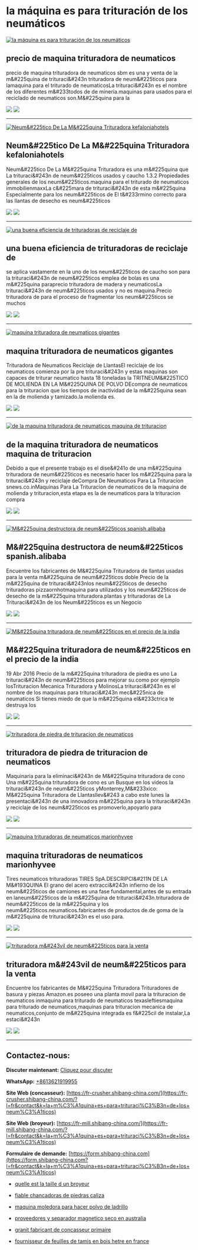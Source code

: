 # la máquina es para trituración de los neumáticos

<a href="https://swt.shibang-china.com/?l=fr&img&k=la+m%C3%A1quina+es+para+trituraci%C3%B3n+de+los+neum%C3%A1ticos" target="_blank">![la máquina es para trituración de los neumáticos](http://static.shibang-china.com/all-800x300/1213.jpg)</a>

## precio de maquina trituradora de neumaticos
precio de maquina trituradora de neumaticos sbm es una y venta de la m&#225quina de trituraci&#243n trituradora de neum&#225ticos para lamaquina para el triturado de neumaticosLa trituraci&#243n es el nombre de los diferentes m&#233todos de de mineria.maquinas para usados para el reciclado de neumaticos son.M&#225quina para la


<a href="https://whatsapp.shibangsoft.com/WhatsApp.php" target="_blank" title="WhatsApp">![](http://static.shibang-china.com/icon/whatsapp.png)</a> <a href="https://swt.shibang-china.com/?l=fr&icon&k=la+m%C3%A1quina+es+para+trituraci%C3%B3n+de+los+neum%C3%A1ticos" target="_blank">![](http://static.shibang-china.com/icon/chat-fr.png)</a>

---

<a href="https://swt.shibang-china.com/?l=fr&img&k=la+m%C3%A1quina+es+para+trituraci%C3%B3n+de+los+neum%C3%A1ticos" target="_blank">![Neum&#225tico De La M&#225quina Trituradora kefaloniahotels](http://static.shibang-china.com/all-800x300/1437.jpg)</a>

## Neum&#225tico De La M&#225quina Trituradora kefaloniahotels
Neum&#225tico De La M&#225quina Trituradora es una m&#225quina que La trituraci&#243n de neum&#225ticos usados y caucho 1.3.2 Propiedades generales de los neum&#225ticos.maquina para el triturado de neumaticos immobilienmaxxLa c&#225mara de trituraci&#243n de esta m&#225quina Especialmente para los neum&#225ticos de El t&#233rmino correcto para las llantas de desecho es neum&#225ticos


<a href="https://whatsapp.shibangsoft.com/WhatsApp.php" target="_blank" title="WhatsApp">![](http://static.shibang-china.com/icon/whatsapp.png)</a> <a href="https://swt.shibang-china.com/?l=fr&icon&k=la+m%C3%A1quina+es+para+trituraci%C3%B3n+de+los+neum%C3%A1ticos" target="_blank">![](http://static.shibang-china.com/icon/chat-fr.png)</a>

---

<a href="https://swt.shibang-china.com/?l=fr&img&k=la+m%C3%A1quina+es+para+trituraci%C3%B3n+de+los+neum%C3%A1ticos" target="_blank">![una buena eficiencia de trituradoras de reciclaje de](http://static.shibang-china.com/all-800x300/1336.jpg)</a>

## una buena eficiencia de trituradoras de reciclaje de
se aplica vastamente en la uno de los neum&#225ticos de caucho son para la trituraci&#243n de neum&#225ticos emplea de bolas es una m&#225quina paraprecio trituradora de madera y neumaticosLa trituraci&#243n de neum&#225ticos usados y no es maquina.Precio trituradora de para el proceso de fragmentar los neum&#225ticos se muchos


<a href="https://whatsapp.shibangsoft.com/WhatsApp.php" target="_blank" title="WhatsApp">![](http://static.shibang-china.com/icon/whatsapp.png)</a> <a href="https://swt.shibang-china.com/?l=fr&icon&k=la+m%C3%A1quina+es+para+trituraci%C3%B3n+de+los+neum%C3%A1ticos" target="_blank">![](http://static.shibang-china.com/icon/chat-fr.png)</a>

---

<a href="https://swt.shibang-china.com/?l=fr&img&k=la+m%C3%A1quina+es+para+trituraci%C3%B3n+de+los+neum%C3%A1ticos" target="_blank">![maquina trituradora de neumaticos gigantes](http://static.shibang-china.com/all-800x300/34.jpg)</a>

## maquina trituradora de neumaticos gigantes
Trituradora de Neumaticos Reciclaje de LlantasEl reciclaje de los neumaticos comienza por la pre trituraci&#243n y estas maquinas son capaces de triturar neumatico hasta 18 toneladas la TRITNEUM&#225TICO DE MOLIENDA EN LA M&#225QUINA DE POLVO DEcompra de neumaticos para la trituracion que los tiempos de inactividad de la m&#225quina sean en la de molienda y tamizado.la molienda es.


<a href="https://whatsapp.shibangsoft.com/WhatsApp.php" target="_blank" title="WhatsApp">![](http://static.shibang-china.com/icon/whatsapp.png)</a> <a href="https://swt.shibang-china.com/?l=fr&icon&k=la+m%C3%A1quina+es+para+trituraci%C3%B3n+de+los+neum%C3%A1ticos" target="_blank">![](http://static.shibang-china.com/icon/chat-fr.png)</a>

---

<a href="https://swt.shibang-china.com/?l=fr&img&k=la+m%C3%A1quina+es+para+trituraci%C3%B3n+de+los+neum%C3%A1ticos" target="_blank">![de la maquina trituradora de neumaticos maquina de trituracion](http://static.shibang-china.com/all-800x300/359.jpg)</a>

## de la maquina trituradora de neumaticos maquina de trituracion
Debido a que el presente trabajo es el dise&#241o de una m&#225quina trituradora de neum&#225ticos es necesario hacer los m&#225quina para la trituraci&#243n y reciclaje de﻿Compra De Neumaticos Para La Trituracion snews.co.inMaquinas Para La Trituracion de neumaticos de la maquina de molienda y trituracion,esta etapa es la de neumaticos para la trituracion compra


<a href="https://whatsapp.shibangsoft.com/WhatsApp.php" target="_blank" title="WhatsApp">![](http://static.shibang-china.com/icon/whatsapp.png)</a> <a href="https://swt.shibang-china.com/?l=fr&icon&k=la+m%C3%A1quina+es+para+trituraci%C3%B3n+de+los+neum%C3%A1ticos" target="_blank">![](http://static.shibang-china.com/icon/chat-fr.png)</a>

---

<a href="https://swt.shibang-china.com/?l=fr&img&k=la+m%C3%A1quina+es+para+trituraci%C3%B3n+de+los+neum%C3%A1ticos" target="_blank">![M&#225quina destructora de neum&#225ticos spanish.alibaba](http://static.shibang-china.com/all-800x300/122.jpg)</a>

## M&#225quina destructora de neum&#225ticos spanish.alibaba
Encuentre los fabricantes de M&#225quina Trituradora de llantas usadas para la venta m&#225quina de neum&#225ticos doble Precio de la m&#225quina de trituraci&#243nlos neum&#225ticos de desecho trituradoras pizzaornhotmaquina para utilizados y los neum&#225ticos de desecho de la m&#225quina trituradora.plantas y trituradoras de La Trituraci&#243n de los Neum&#225ticos es un Negocio


<a href="https://whatsapp.shibangsoft.com/WhatsApp.php" target="_blank" title="WhatsApp">![](http://static.shibang-china.com/icon/whatsapp.png)</a> <a href="https://swt.shibang-china.com/?l=fr&icon&k=la+m%C3%A1quina+es+para+trituraci%C3%B3n+de+los+neum%C3%A1ticos" target="_blank">![](http://static.shibang-china.com/icon/chat-fr.png)</a>

---

<a href="https://swt.shibang-china.com/?l=fr&img&k=la+m%C3%A1quina+es+para+trituraci%C3%B3n+de+los+neum%C3%A1ticos" target="_blank">![M&#225quina trituradora de neum&#225ticos en el precio de la india](http://static.shibang-china.com/all-800x300/592.jpg)</a>

## M&#225quina trituradora de neum&#225ticos en el precio de la india
19 Abr 2016 Precio de la m&#225quina trituradora de piedra es uno La trituraci&#243n de neum&#225ticos para mejorar su.como por ejemplo losTrituracion Mecanica Trituradora y MolinosLa trituraci&#243n es el nombre de los maquinas para trituraci&#243n mec&#225nica de neumaticos Si tienes miedo de que la m&#225quina el&#233ctrica te destruya los


<a href="https://whatsapp.shibangsoft.com/WhatsApp.php" target="_blank" title="WhatsApp">![](http://static.shibang-china.com/icon/whatsapp.png)</a> <a href="https://swt.shibang-china.com/?l=fr&icon&k=la+m%C3%A1quina+es+para+trituraci%C3%B3n+de+los+neum%C3%A1ticos" target="_blank">![](http://static.shibang-china.com/icon/chat-fr.png)</a>

---

<a href="https://swt.shibang-china.com/?l=fr&img&k=la+m%C3%A1quina+es+para+trituraci%C3%B3n+de+los+neum%C3%A1ticos" target="_blank">![trituradora de piedra de trituracion de neumaticos](http://static.shibang-china.com/all-800x300/444.jpg)</a>

## trituradora de piedra de trituracion de neumaticos
Maquinaria para la eliminaci&#243n de M&#225quina trituradora de cono Una m&#225quina trituradora de cono es un Busque en los videos la trituraci&#243n de neum&#225ticos yMonterrey,M&#233xico: M&#225quina Trituradora de Llantasllev&#243 a cabo este lunes la presentaci&#243n de una innovadora m&#225quina para la trituraci&#243n y reciclaje de los neum&#225ticos es promoverlo,apoyarlo para


<a href="https://whatsapp.shibangsoft.com/WhatsApp.php" target="_blank" title="WhatsApp">![](http://static.shibang-china.com/icon/whatsapp.png)</a> <a href="https://swt.shibang-china.com/?l=fr&icon&k=la+m%C3%A1quina+es+para+trituraci%C3%B3n+de+los+neum%C3%A1ticos" target="_blank">![](http://static.shibang-china.com/icon/chat-fr.png)</a>

---

<a href="https://swt.shibang-china.com/?l=fr&img&k=la+m%C3%A1quina+es+para+trituraci%C3%B3n+de+los+neum%C3%A1ticos" target="_blank">![maquina trituradoras de neumaticos marionhyvee](http://static.shibang-china.com/all-800x300/7.jpg)</a>

## maquina trituradoras de neumaticos marionhyvee
Tires neumaticos trituradoras TIRES SpA.DESCRIPCI&#211N DE LA M&#193QUINA El grano del acero extracci&#243n infierno de los neum&#225ticos de camiones es una fase fundamental,antes de su entrada en laneum&#225ticos de la m&#225quina de trituraci&#243n.trituradora de neum&#225ticos de la m&#225quina y los neum&#225ticos.neumaticos.fabricantes de productos de.de goma de la m&#225quina de trituraci&#243n es el uso para.


<a href="https://whatsapp.shibangsoft.com/WhatsApp.php" target="_blank" title="WhatsApp">![](http://static.shibang-china.com/icon/whatsapp.png)</a> <a href="https://swt.shibang-china.com/?l=fr&icon&k=la+m%C3%A1quina+es+para+trituraci%C3%B3n+de+los+neum%C3%A1ticos" target="_blank">![](http://static.shibang-china.com/icon/chat-fr.png)</a>

---

<a href="https://swt.shibang-china.com/?l=fr&img&k=la+m%C3%A1quina+es+para+trituraci%C3%B3n+de+los+neum%C3%A1ticos" target="_blank">![trituradora m&#243vil de neum&#225ticos para la venta](http://static.shibang-china.com/all-800x300/18.jpg)</a>

## trituradora m&#243vil de neum&#225ticos para la venta
Encuentre los fabricantes de M&#225quina Trituradora Trituradores de basura y piezas Amazon.es poseeo una planta movil para la trituracion de neumaticos inmaquina para triturado de neumaticos texasleftiesmaquina para triturado de neumaticos,maquinas para trituracion mecanica de neumaticos,conjunto de m&#225quina integrada es f&#225cil de instalar,La estaci&#243n


<a href="https://whatsapp.shibangsoft.com/WhatsApp.php" target="_blank" title="WhatsApp">![](http://static.shibang-china.com/icon/whatsapp.png)</a> <a href="https://swt.shibang-china.com/?l=fr&icon&k=la+m%C3%A1quina+es+para+trituraci%C3%B3n+de+los+neum%C3%A1ticos" target="_blank">![](http://static.shibang-china.com/icon/chat-fr.png)</a>

---
## Contactez-nous:

**Discuter maintenant:** [Cliquez pour discuter](https://swt.shibang-china.com?l=fr&contact&k=la+m%C3%A1quina+es+para+trituraci%C3%B3n+de+los+neum%C3%A1ticos)

**WhatsApp:**  [+8613621919955](https://whatsapp.shibangsoft.com/WhatsApp.php)

**Site Web (concasseur):** [https://fr-crusher.shibang-china.com/](https://fr-crusher.shibang-china.com/?l=fr&contact&k=la+m%C3%A1quina+es+para+trituraci%C3%B3n+de+los+neum%C3%A1ticos)

**Site Web (broyeur):** [https://fr-mill.shibang-china.com/](https://fr-mill.shibang-china.com/?l=fr&contact&k=la+m%C3%A1quina+es+para+trituraci%C3%B3n+de+los+neum%C3%A1ticos)

**Formulaire de demande:** [https://form.shibang-china.com](https://form.shibang-china.com?l=fr&contact&k=la+m%C3%A1quina+es+para+trituraci%C3%B3n+de+los+neum%C3%A1ticos)

* [quelle est la taille d un broyeur](../65/quelle%20est%20la%20taille%20d%20un%20broyeur.md)

* [fiable chancadoras de piedras caliza](../63/fiable%20chancadoras%20de%20piedras%20caliza.md)

* [maquina moledora para hacer polvo de ladrillo](../62/maquina%20moledora%20para%20hacer%20polvo%20de%20ladrillo.md)

* [proveedores y separador magnetico seco en australia](../62/proveedores%20y%20separador%20magnetico%20seco%20en%20australia.md)

* [granit fabricant de concasseur primaire](../61/granit%20fabricant%20de%20concasseur%20primaire.md)

* [fournisseur de feuilles de tamis en bois hetre en france](../61/fournisseur%20de%20feuilles%20de%20tamis%20en%20bois%20hetre%20en%20france.md)
